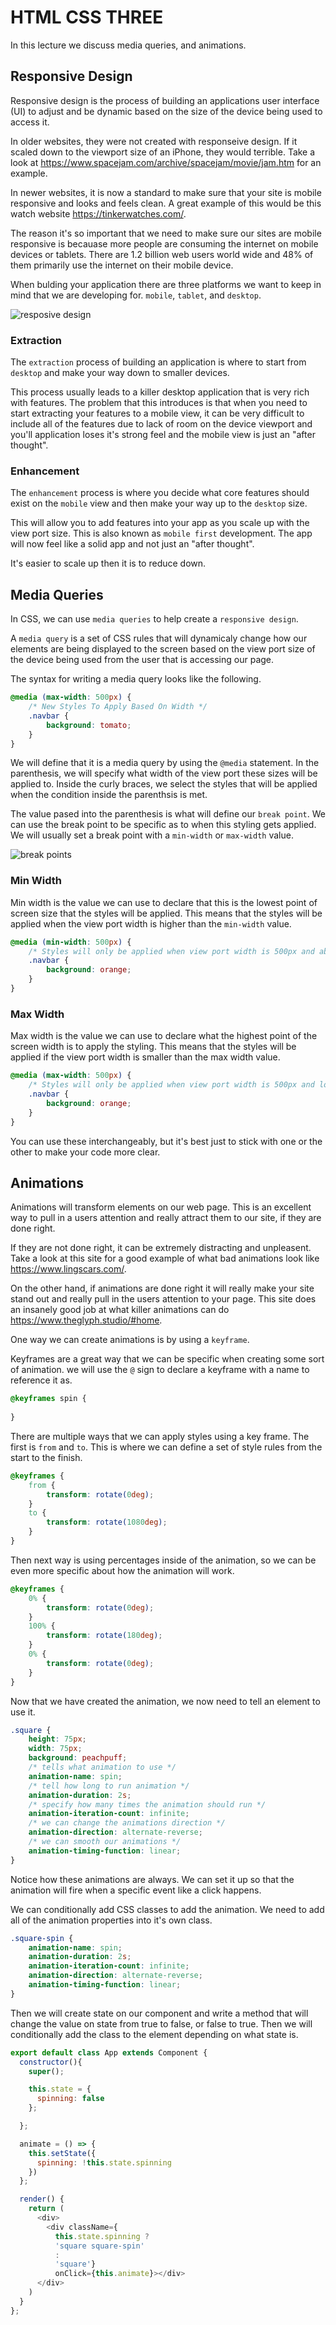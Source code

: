 # HTML CSS THREE

In this lecture we discuss media queries, and animations.

## Responsive Design

Responsive design is the process of building an applications user interface (UI) to adjust and be dynamic based on the size of the device being used to access it.

In older websites, they were not created with responseive design. If it scaled down to the viewport size of an iPhone, they would terrible. Take a look at https://www.spacejam.com/archive/spacejam/movie/jam.htm for an example.

In newer websites, it is now a standard to make sure that your site is mobile responsive and looks and feels clean. A great example of this would be this watch website https://tinkerwatches.com/.

The reason it's so important that we need to make sure our sites are mobile responsive is becauase more people are consuming the internet on mobile devices or tablets. There are 1.2 billion web users world wide and 48% of them primarily use the internet on their mobile device.

When bulding your application there are three platforms we want to keep in mind that we are developing for. `mobile`, `tablet`, and `desktop`.

![resposive design](images/responsive.jpg)

### Extraction

The `extraction` process of building an application is where to start from `desktop` and make your way down to smaller devices.

This process usually leads to a killer desktop application that is very rich with features. The problem that this introduces is that when you need to start extracting your features to a mobile view, it can be very difficult to include all of the features due to lack of room on the device viewport and you'll application loses it's strong feel and the mobile view is just an "after thought".

### Enhancement

The `enhancement` process is where you decide what core features should exist on the `mobile` view and then make your way up to the `desktop` size.

This will allow you to add features into your app as you scale up with the view port size. This is also known as `mobile first` development. The app will now feel like a solid app and not just an "after thought".

It's easier to scale up then it is to reduce down.

## Media Queries

In CSS, we can use `media queries` to help create a `responsive design`.

A `media query` is a set of CSS rules that will dynamicaly change how our elements are being displayed to the screen based on the view port size of the device being used from the user that is accessing our page.

The syntax for writing a media query looks like the following.

```css
@media (max-width: 500px) {
    /* New Styles To Apply Based On Width */
    .navbar {
        background: tomato;
    }
}
```

We will define that it is a media query by using the `@media` statement. In the parenthesis, we will specify what width of the view port these sizes will be applied to. Inside the curly braces, we select the styles that will be applied when the condition inside the parenthsis is met.

The value pased into the parenthesis is what will define our `break point`. We can use the break point to be specific as to when this styling gets applied. We will usually set a break point with a `min-width` or `max-width` value.

![break points](images/breakpoints.png)

### Min Width

Min width is the value we can use to declare that this is the lowest point of screen size that the styles will be applied. This means that the styles will be applied when the view port width is higher than the `min-width` value.
 
```css
@media (min-width: 500px) {
    /* Styles will only be applied when view port width is 500px and above */
    .navbar {
        background: orange;
    }
}
```

### Max Width

Max width is the value we can use to declare what the highest point of the screen width is to apply the styling. This means that the styles will be applied if the view port width is smaller than the max width value.

```css
@media (max-width: 500px) {
    /* Styles will only be applied when view port width is 500px and lower */
    .navbar {
        background: orange;
    }
}
```

You can use these interchangeably, but it's best just to stick with one or the other to make your code more clear.

## Animations

Animations will transform elements on our web page. This is an excellent way to pull in a users attention and really attract them to our site, if they are done right.

If they are not done right, it can be extremely distracting and unpleasent. Take a look at this site for a good example of what bad animations look like https://www.lingscars.com/.

On the other hand, if animations are done right it will really make your site stand out and really pull in the users attention to your page. This site does an insanely good job at what killer animations can do https://www.theglyph.studio/#home.

One way we can create animations is by using a `keyframe`.

Keyframes are a great way that we can be specific when creating some sort of animation. we will use the `@` sign to declare a keyframe with a name to reference it as.

```css
@keyframes spin {
    
}
```

There are multiple ways that we can apply styles using a key frame. The first is `from` and `to`. This is where we can define a set of style rules from the start to the finish.

```css
@keyframes {
    from {
        transform: rotate(0deg);
    }
    to {
        transform: rotate(1080deg);
    }
}
```

Then next way is using percentages inside of the animation, so we can be even more specific about how the animation will work.

```css
@keyframes {
    0% {
        transform: rotate(0deg);
    }
    100% {
        transform: rotate(180deg);
    }
    0% {
        transform: rotate(0deg);
    }
}
```

Now that we have created the animation, we now need to tell an element to use it.

```css
.square {
    height: 75px;
    width: 75px;
    background: peachpuff;
    /* tells what animation to use */
    animation-name: spin;
    /* tell how long to run animation */
    animation-duration: 2s;
    /* specify how many times the animation should run */
    animation-iteration-count: infinite;
    /* we can change the animations direction */
    animation-direction: alternate-reverse;
    /* we can smooth our animations */
    animation-timing-function: linear;
}
```

Notice how these animations are always. We can set it up so that the animation will fire when a specific event like a click happens.

We can conditionally add CSS classes to add the animation. We need to add all of the animation properties into it's own class.

```css
.square-spin {
    animation-name: spin;
    animation-duration: 2s;
    animation-iteration-count: infinite;
    animation-direction: alternate-reverse;
    animation-timing-function: linear;
}
```

Then we will create state on our component and write a method that will change the value on state from true to false, or false to true. Then we will conditionally add the class to the element depending on what state is.

```js
export default class App extends Component {
  constructor(){
    super();

    this.state = {
      spinning: false
    };

  };

  animate = () => {
    this.setState({
      spinning: !this.state.spinning
    })
  };

  render() {
    return (
      <div>
        <div className={
          this.state.spinning ?
          'square square-spin'
          :
          'square'} 
          onClick={this.animate}></div>
      </div>
    )
  }
};
```